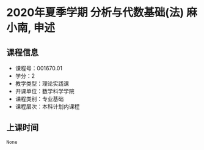 # 2020年夏季学期 分析与代数基础(法) 麻小南, 申述






## 课程信息

- 课程号：001670.01
- 学分：2
- 教学类型：理论实践课
- 开课单位：数学科学学院
- 课程类别：专业基础
- 课程层次：本科计划内课程

## 上课时间

```
None
```

